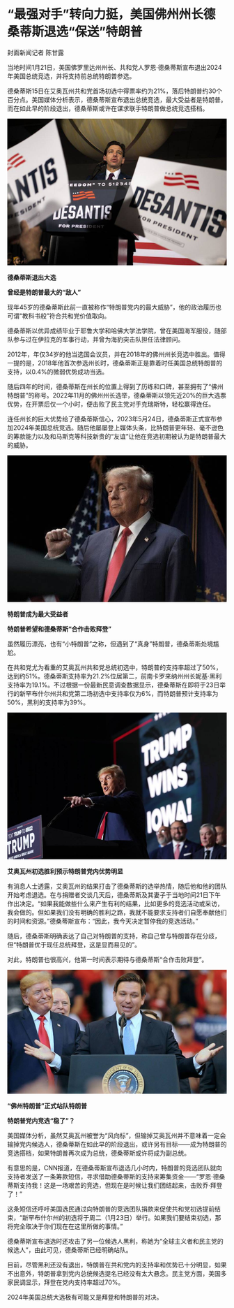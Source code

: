# “最强对手”转向力挺，美国佛州州长德桑蒂斯退选“保送”特朗普

封面新闻记者 陈甘露

当地时间1月21日，美国佛罗里达州州长、共和党人罗恩·德桑蒂斯宣布退出2024年美国总统竞选，并将支持前总统特朗普参选。

德桑蒂斯15日在艾奥瓦州共和党首场初选中得票率约为21%，落后特朗普约30个百分点。美国媒体分析表示，德桑蒂斯宣布退出总统竞选，最大受益者是特朗普。而在如此早的阶段退出，德桑蒂斯或许在谋求联手特朗普做总统竞选搭档。

![bf8f00e6ae3a7056cdbd4f4d1fd08329.jpg](https://raw.githubusercontent.com/qqhsx/qqnews_image/main/2024/01/22/“最强对手”转向力挺，美国佛州州长德桑蒂斯退选“保送”特朗普/bf8f00e6ae3a7056cdbd4f4d1fd08329.jpg)

**德桑蒂斯退出大选**

**曾经是特朗普最大的“敌人”**

现年45岁的德桑蒂斯此前一直被称作“特朗普党内的最大威胁”，他的政治履历也可谓“教科书般”符合共和党价值取向。

德桑蒂斯以优异成绩毕业于耶鲁大学和哈佛大学法学院，曾在美国海军服役，随部队参与过在伊拉克的军事行动，并曾为海豹突击队担任法律顾问。

2012年，年仅34岁的他当选国会议员，并在2018年的佛州州长竞选中胜出。值得一提的是，2018年他首次参选州长时，德桑蒂斯正是靠着时任美国总统特朗普的支持，以0.4%的微弱优势成功当选。

随后四年的时间，德桑蒂斯在州长的位置上得到了历练和口碑，甚至拥有了“佛州特朗普”的称号。2022年11月的佛州州长选举，德桑蒂斯以领先近20%的巨大选票优势，在开票后仅一个小时，便击败了民主党对手克瑞斯特，轻松赢得连任。

连任州长的巨大优势给了德桑蒂斯信心，2023年5月24日，德桑蒂斯正式宣布参加2024年美国总统竞选。随后他屡屡登上媒体头条，比特朗普更年轻、毫不逊色的筹款能力以及和马斯克等科技新贵的“友谊”让他在竞选初期被认为是特朗普最大的威胁。

![5d3acacef85e52e4b9f3ab5690e278b3.jpg](https://raw.githubusercontent.com/qqhsx/qqnews_image/main/2024/01/22/“最强对手”转向力挺，美国佛州州长德桑蒂斯退选“保送”特朗普/5d3acacef85e52e4b9f3ab5690e278b3.jpg)

**特朗普成为最大受益者**

**特朗普希望和德桑蒂斯“合作击败拜登”**

虽然履历漂亮，也有“小特朗普”之称，但遇到了“真身”特朗普，德桑蒂斯处境尴尬。

在共和党尤为看重的艾奥瓦州共和党总统初选中，特朗普的支持率超过了50%，达到约51%。德桑蒂斯支持率为21.2%位居第二，前南卡罗来纳州州长妮基·黑利支持率为19.1%。不过根据一份最新民意调查数据显示，德桑蒂斯在即将于23日举行的新罕布什尔州共和党第二场初选中支持率仅为6%，而特朗普预计支持率为50%，黑利的支持率为39%。

![9ee89dcf46ca8f3b94a057e036838dd3.jpg](https://raw.githubusercontent.com/qqhsx/qqnews_image/main/2024/01/22/“最强对手”转向力挺，美国佛州州长德桑蒂斯退选“保送”特朗普/9ee89dcf46ca8f3b94a057e036838dd3.jpg)

**艾奥瓦州初选胜利预示特朗普党内优势明显**

有消息人士透露，艾奥瓦州的结果打击了德桑蒂斯的选举热情，随后他和他的团队开始考虑退选。在与捐赠者交谈几天后，德桑蒂斯及其妻子于当地时间21日下午作出决定。“如果我能做些什么来产生有利的结果，比如更多的竞选活动或采访，我会做的。但如果我们没有明确的胜利之路，我就不能要求支持者们自愿奉献他们的时间和资源。”德桑蒂斯宣布：“因此，我今天决定暂停我的竞选活动。”

随后，德桑蒂斯明确表达了自己对特朗普的支持，称自己曾与特朗普存在分歧，但“特朗普优于现任总统拜登，这是显而易见的”。

对此，特朗普也很高兴，他第一时间表示期待与德桑蒂斯“合作击败拜登”。

![3047623b5c9f56fb12a8dc5955f76fd3.jpg](https://raw.githubusercontent.com/qqhsx/qqnews_image/main/2024/01/22/“最强对手”转向力挺，美国佛州州长德桑蒂斯退选“保送”特朗普/3047623b5c9f56fb12a8dc5955f76fd3.jpg)

**“佛州特朗普”正式站队特朗普**

**特朗普党内竞选“稳了”？**

美国媒体分析，虽然艾奥瓦州被誉为“风向标”，但输掉艾奥瓦州并不意味着一定会输掉党内候选人，德桑蒂斯在如此早的阶段退出，或许另有目标——成为特朗普的竞选搭档，如果特朗普再次成为总统，德桑蒂斯或许将成为副总统。

有意思的是，CNN报道，在德桑蒂斯宣布退选几小时内，特朗普的竞选团队就向支持者发送了一条筹款短信，寻求借助德桑蒂斯的支持来筹集资金——“罗恩·德桑蒂斯支持我！这是一场艰苦的竞选，但现在是时候让我们团结起来，击败乔·拜登了！”

这条短信还呼吁美国选民通过向特朗普的竞选团队捐款来促使共和党初选提前结束，“新罕布什尔州的初选将于周二（1月23日）举行。如果我们要结束初选，那将完全取决于你们现在在这里所做的事情。”

德桑蒂斯宣布退选时还攻击了另一位候选人黑利，称她为“全球主义者和民主党的候选人”，由此可见，德桑蒂斯已经明确站队。

目前，尽管黑利还没有退出，特朗普在共和党内的支持率和优势已十分明显，如果不出意外，特朗普拿到党内总统候选提名已经没有太大悬念。民主党方面，美国多家民调显示，拜登在党内支持率超过70%。

2024年美国总统大选极有可能又是拜登和特朗普的对决。

